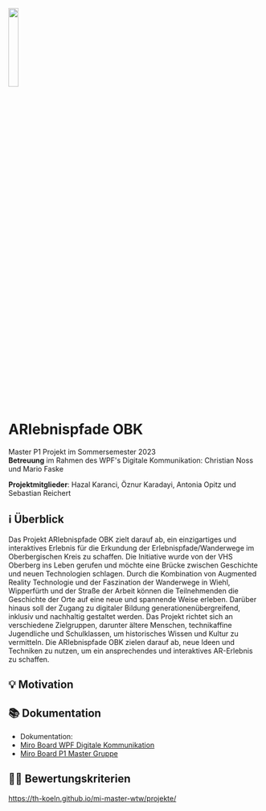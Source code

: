 <p align="left">
<img src="https://www.th-koeln.de/img/logo.svg" width="20%">
</p>

# ARIebnispfade OBK
Master P1 Projekt im Sommersemester 2023 <br/>
<b>Betreuung</b> im Rahmen des WPF's Digitale Kommunikation: Christian Noss und Mario Faske <br/>

<b>Projektmitglieder</b>: Hazal Karanci, Öznur Karadayi, Antonia Opitz und Sebastian Reichert

## :information_source: Überblick

Das Projekt ARIebnispfade OBK zielt darauf ab, ein einzigartiges und interaktives Erlebnis für die Erkundung der Erlebnispfade/Wanderwege im Oberbergischen Kreis zu schaffen. Die Initiative wurde von der VHS Oberberg ins Leben gerufen und möchte eine Brücke zwischen Geschichte und neuen Technologien schlagen. Durch die Kombination von Augmented Reality Technologie und der Faszination der Wanderwege in Wiehl, Wipperfürth und der Straße der Arbeit können die Teilnehmenden die Geschichte der Orte auf eine neue und spannende Weise erleben. Darüber hinaus soll der Zugang zu digitaler Bildung generationenübergreifend, inklusiv und nachhaltig gestaltet werden. Das Projekt richtet sich an verschiedene Zielgruppen, darunter ältere Menschen, technikaffine Jugendliche und Schulklassen, um historisches Wissen und Kultur zu vermitteln. Die ARIebnispfade OBK zielen darauf ab, neue Ideen und Techniken zu nutzen, um ein ansprechendes und interaktives AR-Erlebnis zu schaffen. 

## :bulb: Motivation

## :books: Dokumentation
+ Dokumentation:
+ [Miro Board WPF Digitale Kommunikation](https://miro.com/app/board/uXjVPkPqAso=/?share_link_id=643985862096/)
+ [Miro Board P1 Master Gruppe](https://miro.com/app/board/uXjVMUIrZjc=/?share_link_id=612182591342)

## :man_technologist: Bewertungskriterien
https://th-koeln.github.io/mi-master-wtw/projekte/ 
